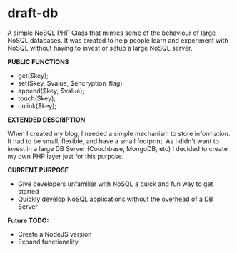 draft-db
========

A simple NoSQL PHP Class that mimics some of the behaviour of large NoSQL databases. It was created to help people learn and experiment with NoSQL without having to invest or setup a large NoSQL server.


**PUBLIC FUNCTIONS**
- get($key);                                            
- set($key, $value, $encryption_flag);   
- append($key, $value);                
- touch($key);                                       
- unlink($key);                                      

**EXTENDED DESCRIPTION**

When I created my blog, I needed a simple mechanism to store information. It had to be small, flexible, and have a small footprint. As I didn't want to invest in a large DB Server (Couchbase, MongoDB, etc) I decided to create my own PHP layer just for this purpose.

**CURRENT PURPOSE**
- Give developers unfamiliar with NoSQL a quick and fun way to get started
- Quickly develop NoSQL applications without the overhead of a DB Server


**Future TODO:**
- Create a NodeJS version
- Expand functionality

